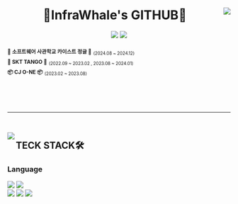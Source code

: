 <div align="center">

  <img align="right" src="https://github-readme-stats.vercel.app/api?username=InfraWhale&show_icons=true&theme=transparent&hide="/>

  # 🐋InfraWhale's GITHUB🐳

 <a href="https://github.com/InfraWhale"><img src="https://hits.seeyoufarm.com/api/count/incr/badge.svg?url=https%3A%2F%2Fgithub.com%2FInfraWhale&count_bg=%2379C83D&title_bg=%23555555&icon=&icon_color=%23E7E7E7&title=hits&edge_flat=false"/></a> <a href="https://solved.ac/gyqjajang"><img src="http://mazassumnida.wtf/api/mini/generate_badge?boj=gyqjajang"/></a>
 <!--<a href="https://jjinueng.tistory.com/"><img src="https://img.shields.io/badge/TISTORY BLOG-000000?style=flat-square&logo=tistory&logoColor=white"/></a><br>-->


<div align="left">

<sub>**🌴 소프트웨어 사관학교 카이스트 정글 🌴**</sub> <sub><sub>(2024.08 ~ 2024.12)</sub></sub> <br />
<sub>**📶 SKT TANGO 📶**</sub> <sub><sub>(2022.09 ~ 2023.02 , 2023.08 ~ 2024.01)</sub></sub> <br />
<sub>**📦 CJ O-NE 📦**</sub> <sub><sub>(2023.02 ~ 2023.08)</sub></sub> <br />

<br />
<br />
<br />
</div>
</div>

 ---

<br />

<img align="left" src="https://github-readme-stats.vercel.app/api/top-langs/?username=InfraWhale&theme=transparent&exclude_repo=Computer-Science-Engineering&layout=compact&langs_count=10"/></a>

<div align="left">

## TECK STACK🛠️
### Language
<img src="https://img.shields.io/badge/HTML5-E34F26?style=for-the-badge&logo=java&logoColor=white"/>
<img src="https://img.shields.io/badge/CSS3-1572B6?style=for-the-badge&logo=css3&logoColor=white"/>
<br>
<img src="https://img.shields.io/badge/JavaScript-F7DF1E?style=for-the-badge&logo=javascript&logoColor=white"/></a>
<img src="https://img.shields.io/badge/Typescript-3178C6?style=for-the-badge&logo=typescript&logoColor=white"/>
<img src="https://img.shields.io/badge/react-%2361DAFB.svg?&style=for-the-badge&logo=react&logoColor=white" />
<br />
<br />
<br />
<br /><br /><br />
